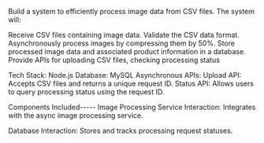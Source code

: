 Build a system to efficiently process image data from CSV files. The system will:

Receive CSV files containing image data.
Validate the CSV data format.
Asynchronously process images by compressing them by 50%.
Store processed image data and associated product information in a database.
Provide APIs for uploading CSV files, checking processing status

Tech Stack: Node.js
Database: MySQL
Asynchronous APIs:
Upload API: Accepts CSV files and returns a unique request ID.
Status API: Allows users to query processing status using the request ID.

Components Included-----
Image Processing Service Interaction: Integrates with the async image processing service.

Database Interaction: Stores and tracks processing request statuses.
